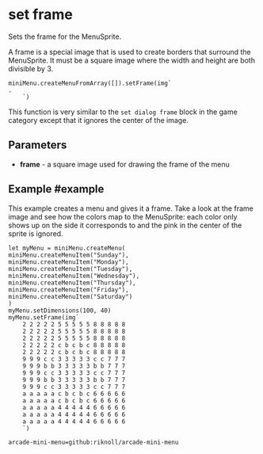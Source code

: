 # set frame

Sets the frame for the MenuSprite.

A frame is a special image that is used to create borders that surround the MenuSprite. It must be a square image where the width and height are both divisible by 3.

```sig
miniMenu.createMenuFromArray([]).setFrame(img`
.
    `)
```

This function is very similar to the `set dialog frame` block in the game category except that it ignores the center of the image.

## Parameters

* **frame** - a square image used for drawing the frame of the menu

## Example #example

This example creates a menu and gives it a frame. Take a look at the frame image and see how the colors map to the MenuSprite: each color only shows up on the side it corresponds to and the pink in the center of the sprite is ignored.

```blocks
let myMenu = miniMenu.createMenu(
miniMenu.createMenuItem("Sunday"),
miniMenu.createMenuItem("Monday"),
miniMenu.createMenuItem("Tuesday"),
miniMenu.createMenuItem("Wednesday"),
miniMenu.createMenuItem("Thursday"),
miniMenu.createMenuItem("Friday"),
miniMenu.createMenuItem("Saturday")
)
myMenu.setDimensions(100, 40)
myMenu.setFrame(img`
    2 2 2 2 2 5 5 5 5 5 8 8 8 8 8
    2 2 2 2 2 5 5 5 5 5 8 8 8 8 8
    2 2 2 2 2 5 5 5 5 5 8 8 8 8 8
    2 2 2 2 2 c b c b c 8 8 8 8 8
    2 2 2 2 2 c b c b c 8 8 8 8 8
    9 9 9 c c 3 3 3 3 3 c c 7 7 7
    9 9 9 b b 3 3 3 3 3 b b 7 7 7
    9 9 9 c c 3 3 3 3 3 c c 7 7 7
    9 9 9 b b 3 3 3 3 3 b b 7 7 7
    9 9 9 c c 3 3 3 3 3 c c 7 7 7
    a a a a a c b c b c 6 6 6 6 6
    a a a a a c b c b c 6 6 6 6 6
    a a a a a 4 4 4 4 4 6 6 6 6 6
    a a a a a 4 4 4 4 4 6 6 6 6 6
    a a a a a 4 4 4 4 4 6 6 6 6 6
    `)

```

```package
arcade-mini-menu=github:riknoll/arcade-mini-menu
```